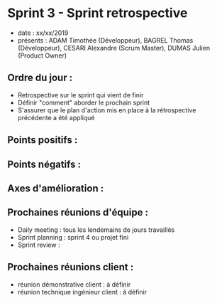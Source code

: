 # Sprint 3 - Sprint retrospective 

+ date : xx/xx/2019 
+ présents : ADAM Timothée (Développeur), BAGREL Thomas (Développeur), CESARI Alexandre (Scrum Master), DUMAS Julien (Product Owner)


## Ordre du jour : 
+ Retrospective sur le sprint qui vient de finir
+ Définir "comment" aborder le prochain sprint
+ S'assurer que le plan d'action mis en place à la rétrospective précédente a été appliqué

## Points positifs :

## Points négatifs :

## Axes d'amélioration :

## Prochaines réunions d'équipe :

+ Daily meeting : tous les lendemains de jours travaillés
+ Sprint planning : sprint 4 ou projet fini
+ Sprint review :

## Prochaines réunions client : 

+ réunion démonstrative client : à définir
+ réunion technique ingénieur client : à définir